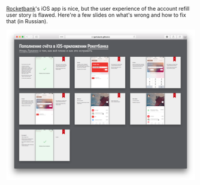 [Rocketbank](https://rocketbank.ru)'s iOS app is nice, but the user experience of the account refill user story is flawed. Here're a few slides on what's wrong and how to fix that (in Russian).

[![](images/screenshot.png)](http://igorlukanin.github.io/rocketbank-refill-ux/)